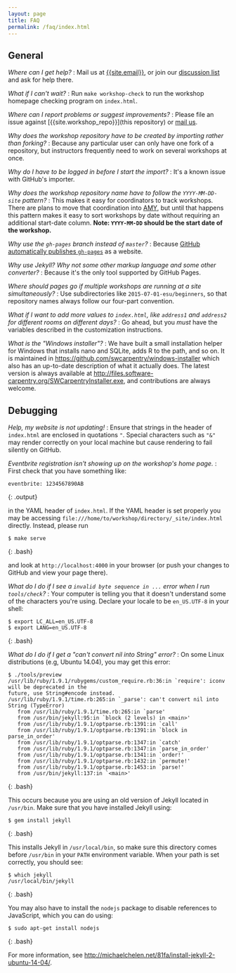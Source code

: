 ```yaml
---
layout: page
title: FAQ
permalink: /faq/index.html
---
```


## General

*Where can I get help?*
:  Mail us at [{{site.email}}](mailto:{{site.email}}),
   or join our [discussion list]({{site.swc_site}}/join/)
   and ask for help there.

*What if I can't wait?*
:  Run `make workshop-check` to run the workshop homepage checking program on `index.html`.

*Where can I report problems or suggest improvements?*
:  Please file an issue against [{{site.workshop_repo}}](this repository)
   or [mail us](mailto:{{site.email}}).

*Why does the workshop repository have to be created by importing rather than forking?*
:  Because any particular user can only have one fork of a repository,
   but instructors frequently need to work on several workshops at once.

*Why do I have to be logged in before I start the import?*
:  It's a known issue with GitHub's importer.

*Why does the workshop repository name have to follow the `YYYY-MM-DD-site` pattern?*
:  This makes it easy for coordinators to track workshops.
   There are plans to move that coordination into [AMY][amy],
   but until that happens this pattern makes it easy to sort workshops
   by date without requiring an additional start-date column.
   **Note: `YYYY-MM-DD` should be the start date of the workshop.**

*Why use the `gh-pages` branch instead of `master`?*
:  Because [GitHub automatically publishes `gh-pages`][github-pages] as a website.

*Why use Jekyll?  Why not some other markup language and some other converter?*
:  Because it's the only tool supported by GitHub Pages.

*Where should pages go if multiple workshops are running at a site simultaneously?*
:  Use subdirectories like `2015-07-01-esu/beginners`,
   so that repository names always follow our four-part convention.

*What if I want to add more values to `index.html`, like `address1` and `address2` for different
rooms on different days?*
:  Go ahead,
   but you *must* have the variables described in the customization instructions.

*What is the "Windows installer"?*
:  We have built a small installation helper for Windows
   that installs nano and SQLite, adds R to the path, and so on.
   It is maintained in
   <https://github.com/swcarpentry/windows-installer>
   which also has an up-to-date description of what it actually does.
   The latest version is always available at
   <http://files.software-carpentry.org/SWCarpentryInstaller.exe>,
   and contributions are always welcome.

## Debugging

*Help, my website is not updating!*
:  Ensure that strings in the header of `index.html` are enclosed in quotations `"`.
   Special characters such as `"&"` may render correctly on your local machine
   but cause rendering to fail silently on GitHub.

*Eventbrite registration isn't showing up on the workshop's home page.*
:  First check that you have something like:

   ```
   eventbrite: 1234567890AB
   ```
   {: .output}

   in the YAML header of `index.html`.
   If the YAML header is set properly you may be accessing
   `file:///home/to/workshop/directory/_site/index.html` directly.
   Instead,
   please run

   ```
   $ make serve
   ```
   {: .bash}

   and look at `http://localhost:4000` in your browser
   (or push your changes to GitHub and view your page there).

*What do I do if I see a `invalid byte sequence in ...` error when I run `tools/check`?*
:  Your computer is telling you that it doesn't understand some of the characters you're using.
   Declare your locale to be `en_US.UTF-8` in your shell:

   ```
   $ export LC_ALL=en_US.UTF-8
   $ export LANG=en_US.UTF-8
   ```
   {: .bash}

*What do I do if I get a "can't convert nil into String" error?*
:  On some Linux distributions (e.g, Ubuntu 14.04), you may get this error:

   ```
   $ ./tools/preview
   /usr/lib/ruby/1.9.1/rubygems/custom_require.rb:36:in `require': iconv will be deprecated in the
   future, use String#encode instead.
   /usr/lib/ruby/1.9.1/time.rb:265:in `_parse': can't convert nil into String (TypeError)
      from /usr/lib/ruby/1.9.1/time.rb:265:in `parse'
      from /usr/bin/jekyll:95:in `block (2 levels) in <main>'
      from /usr/lib/ruby/1.9.1/optparse.rb:1391:in `call'
      from /usr/lib/ruby/1.9.1/optparse.rb:1391:in `block in parse_in_order'
      from /usr/lib/ruby/1.9.1/optparse.rb:1347:in `catch'
      from /usr/lib/ruby/1.9.1/optparse.rb:1347:in `parse_in_order'
      from /usr/lib/ruby/1.9.1/optparse.rb:1341:in `order!'
      from /usr/lib/ruby/1.9.1/optparse.rb:1432:in `permute!'
      from /usr/lib/ruby/1.9.1/optparse.rb:1453:in `parse!'
      from /usr/bin/jekyll:137:in `<main>'
   ```
   {: .bash}

   This occurs because you are using an old version of Jekyll located in `/usr/bin`.
   Make sure that you have installed Jekyll using:

   ```
   $ gem install jekyll
   ```
   {: .bash}

   This installs Jekyll in `/usr/local/bin`,
   so make sure this directory comes before `/usr/bin` in your `PATH` environment variable.
   When your path is set correctly,
   you should see:

   ```
   $ which jekyll
   /usr/local/bin/jekyll
   ```
   {: .bash}

   You may also have to install the `nodejs` package to disable references to JavaScript,
   which you can do using:

   ```
   $ sudo apt-get install nodejs
   ```
   {: .bash}

   For more information,
   see <http://michaelchelen.net/81fa/install-jekyll-2-ubuntu-14-04/>.

[amy]: https://github.com/swcarpentry/amy
[github-pages]: https://help.github.com/articles/creating-project-pages-manually/
